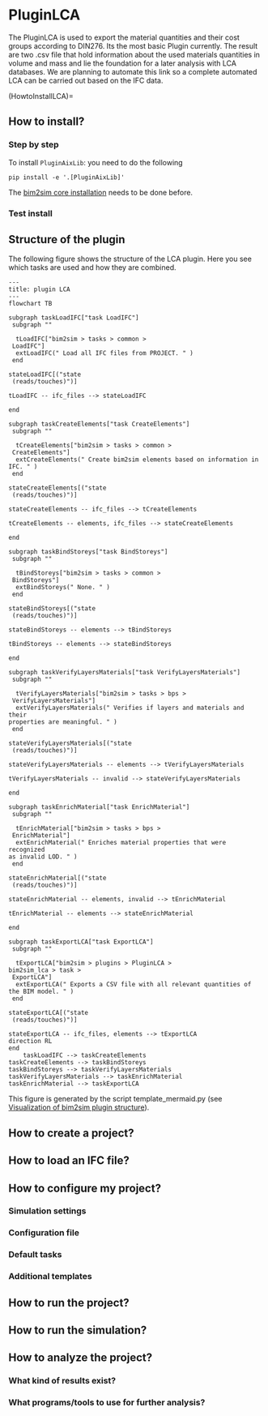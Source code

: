 # PluginLCA

The PluginLCA is used to export the material quantities and their cost groups according to DIN276. Its the most basic
Plugin currently. The result are two .csv file that hold information about the used materials quantities in volume and
mass and lie the foundation for a later analysis with LCA databases. We are planning to automate this link so a complete
automated LCA can be carried out based on the IFC data.

(HowtoInstallLCA)=
## How to install?

### Step by step

To install `PluginAixLib`: you need to do the following

```shell
pip install -e '.[PluginAixLib]'
```

The [bim2sim core installation](coreInstalltion) needs to be done before.
### Test install

## Structure of the plugin

The following figure shows the structure of the LCA plugin. Here you see which tasks are used and how they are combined.
<!--- 
the following code is pasted from the a file from /bim2sim/docs/source/img/dynamic/plugindiagram
this figure is generated by the function generate_plugin_structure_fig in file template_mermaid.py
-->

```{mermaid}
---
title: plugin LCA
---
flowchart TB
    
subgraph taskLoadIFC["task LoadIFC"]
 subgraph "" 

  tLoadIFC["bim2sim > tasks > common >  
 LoadIFC"]
  extLoadIFC(" Load all IFC files from PROJECT. " )
 end

stateLoadIFC[("state
 (reads/touches)")]
    
tLoadIFC -- ifc_files --> stateLoadIFC

end
    
subgraph taskCreateElements["task CreateElements"]
 subgraph "" 

  tCreateElements["bim2sim > tasks > common >  
 CreateElements"]
  extCreateElements(" Create bim2sim elements based on information in
IFC. " )
 end

stateCreateElements[("state
 (reads/touches)")]
    
stateCreateElements -- ifc_files --> tCreateElements

tCreateElements -- elements, ifc_files --> stateCreateElements

end
    
subgraph taskBindStoreys["task BindStoreys"]
 subgraph "" 

  tBindStoreys["bim2sim > tasks > common >  
 BindStoreys"]
  extBindStoreys(" None. " )
 end

stateBindStoreys[("state
 (reads/touches)")]
    
stateBindStoreys -- elements --> tBindStoreys

tBindStoreys -- elements --> stateBindStoreys

end
    
subgraph taskVerifyLayersMaterials["task VerifyLayersMaterials"]
 subgraph "" 

  tVerifyLayersMaterials["bim2sim > tasks > bps >  
 VerifyLayersMaterials"]
  extVerifyLayersMaterials(" Verifies if layers and materials and their
properties are meaningful. " )
 end

stateVerifyLayersMaterials[("state
 (reads/touches)")]
    
stateVerifyLayersMaterials -- elements --> tVerifyLayersMaterials

tVerifyLayersMaterials -- invalid --> stateVerifyLayersMaterials

end
    
subgraph taskEnrichMaterial["task EnrichMaterial"]
 subgraph "" 

  tEnrichMaterial["bim2sim > tasks > bps >  
 EnrichMaterial"]
  extEnrichMaterial(" Enriches material properties that were recognized
as invalid LOD. " )
 end

stateEnrichMaterial[("state
 (reads/touches)")]
    
stateEnrichMaterial -- elements, invalid --> tEnrichMaterial

tEnrichMaterial -- elements --> stateEnrichMaterial

end
    
subgraph taskExportLCA["task ExportLCA"]
 subgraph "" 

  tExportLCA["bim2sim > plugins > PluginLCA > 
bim2sim_lca > task >  
 ExportLCA"]
  extExportLCA(" Exports a CSV file with all relevant quantities of
the BIM model. " )
 end

stateExportLCA[("state
 (reads/touches)")]
    
stateExportLCA -- ifc_files, elements --> tExportLCA
direction RL
end
    taskLoadIFC --> taskCreateElements 
taskCreateElements --> taskBindStoreys 
taskBindStoreys --> taskVerifyLayersMaterials 
taskVerifyLayersMaterials --> taskEnrichMaterial 
taskEnrichMaterial --> taskExportLCA 
```

This figure is generated by the script template_mermaid.py (see [Visualization of bim2sim plugin structure](genVisPlugins)).

## How to create a project?

## How to load an IFC file?

## How to configure my project?

### Simulation settings

### Configuration file

### Default tasks

### Additional templates

## How to run the project?

## How to run the simulation?

## How to analyze the project?

### What kind of results exist?
### What programs/tools to use for further analysis?
